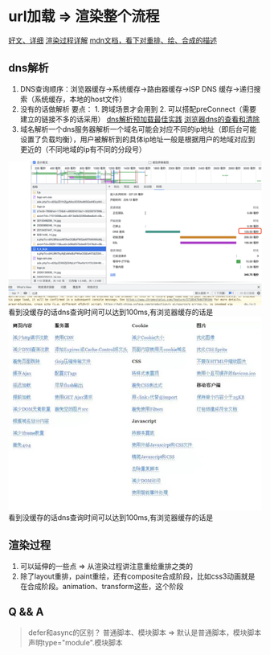 # url加载 => 渲染整个流程

[好文、详细](http://www.dailichun.com/2018/03/12/whenyouenteraurl.html)
[渲染过程详解](https://juejin.cn/post/6844903476506394638)
[mdn文档，看下对重排、绘、合成的描述](https://developer.mozilla.org/zh-CN/docs/Web/Performance/How_browsers_work#%E6%B8%B2%E6%9F%93)

## dns解析

1. DNS查询顺序：浏览器缓存→系统缓存→路由器缓存→ISP DNS 缓存→递归搜索（系统缓存，本地的host文件）
2. 没有的话做解析
要点： 1. 跨域场景才会用到 2. 可以搭配preConnect（需要建立的链接不多的话采用）
[dns解析预加载最佳实践](https://developer.mozilla.org/zh-CN/docs/Web/Performance/dns-prefetch)
[浏览器dns的查看和清除](https://www.cnblogs.com/shengulong/p/7443806.html)
3. 域名解析一个dns服务器解析一个域名可能会对应不同的ip地址（即后台可能设置了负载均衡），用户被解析到的具体ip地址一般是根据用户的地域对应到更近的（不同地域的ip有不同的分段号）

![avatar](/js面试理解题/http-time.jpg)
看到没缓存的话dns查询时间可以达到100ms,有浏览器缓存的话是
![avatar](/性能优化.jpg)
看到没缓存的话dns查询时间可以达到100ms,有浏览器缓存的话是

## 渲染过程

1. 可以延伸的一些点 => 从渲染过程讲注意重绘重排之类的
2. 除了layout重排，paint重绘，还有composite合成阶段，比如css3动画就是在合成阶段。animation、transform这些，这个阶段

## Q && A

> defer和async的区别？
> 普通脚本、模块脚本 => 默认是普通脚本，模块脚本声明type="module".模块脚本